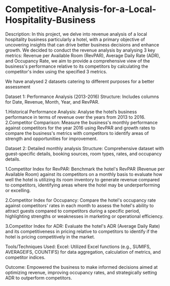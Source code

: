 # Competitive-Analysis-for-a-Local-Hospitality-Business

Description: In this project, we delve into revenue analysis of a local hospitality business particularly a hotel, with a primary objective of uncovering insights that can drive better business decisions and enhance growth. We decided to conduct the revenue analysis by analysing 3 key metrics: Revenue per Available Room (RevPAR), Average Daily Rate (ADR), and Occupancy Rate, we aim to provide a comprehensive view of the business's performance relative to its competitors by calculating the competitor's index using the specified 3 metrics. 

We have analysed 2 datasets catering to different purposes for a better assessment 

Dataset 1: Performance Analysis (2013-2016)
Structure: Includes columns for Date, Revenue, Month, Year, and RevPAR.

1.Historical Performance Analysis: Analyse the hotel’s business performance in terms of revenue over the years from 2013 to 2016.
2.Competitor Comparison: Measure the business's monthly performance against competitors for the year 2016 using RevPAR and growth rates to compare the business's metrics with competitors to identify areas of strength and opportunities for improvement.

Dataset 2: Detailed monthly analysis 
Structure: Comprehensive dataset with guest-specific details, booking sources, room types, rates, and occupancy details.

1.Competitor Index for RevPAR: Benchmark the hotel's RevPAR (Revenue per Available Room) against its competitors on a monthly basis to evaluate how well the hotel is utilizing its room inventory to generate revenue compared to competitors, identifying areas where the hotel may be underperforming or excelling.

2.Competitor Index for Occupancy: Compare the hotel's occupancy rate against competitors' rates in each month to assess the hotel's ability to attract guests compared to competitors during a specific period, highlighting strengths or weaknesses in marketing or operational efficiency.

3.Competitor Index for ADR: Evaluate the hotel's ADR (Average Daily Rate) and its competitiveness in pricing relative to competitors to identify if the hotel is pricing competitively in the market.

Tools/Techniques Used:
Excel: Utilized Excel functions (e.g., SUMIFS, AVERAGEIFS, COUNTIFS) for data aggregation, calculation of metrics, and competitor indices.

Outcome: Empowered the business to make informed decisions aimed at optimizing revenue, improving occupancy rates, and strategically setting ADR to outperform competitors.
